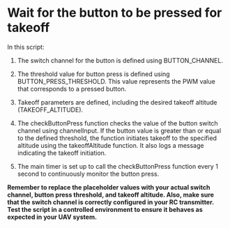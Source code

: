 # Wait for the button to be pressed for takeoff
In this script:

1. The switch channel for the button is defined using BUTTON_CHANNEL.

2. The threshold value for button press is defined using BUTTON_PRESS_THRESHOLD. This value represents the PWM value that corresponds to a pressed button.

3. Takeoff parameters are defined, including the desired takeoff altitude (TAKEOFF_ALTITUDE).

4. The checkButtonPress function checks the value of the button switch channel using channelInput. If the button value is greater than or equal to the defined threshold, the function initiates takeoff to the specified altitude using the takeoffAltitude function. It also logs a message indicating the takeoff initiation.

5. The main timer is set up to call the checkButtonPress function every 1 second to continuously monitor the button press.

**Remember to replace the placeholder values with your actual switch channel, button press threshold, and takeoff altitude. Also, make sure that the switch channel is correctly configured in your RC transmitter. Test the script in a controlled environment to ensure it behaves as expected in your UAV system.**